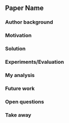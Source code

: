 ## Paper Name

### Author background


### Motivation


### Solution 



### Experiments/Evaluation



### My analysis



### Future work


### Open questions



### Take away 

